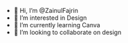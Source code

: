 - 👋 Hi, I’m @ZainulFajrin
- 👀 I’m interested in Design
- 🌱 I’m currently learning Canva
- 💞️ I’m looking to collaborate on design


<!---
ZainulFajrin/ZainulFajrin is a ✨ special ✨ repository because its `README.md` (this file) appears on your GitHub profile.
You can click the Preview link to take a look at your changes.
--->

